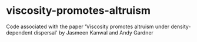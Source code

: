 # viscosity-promotes-altruism
Code associated with the paper 'Viscosity promotes altruism under density-dependent dispersal' by Jasmeen Kanwal and Andy Gardner
